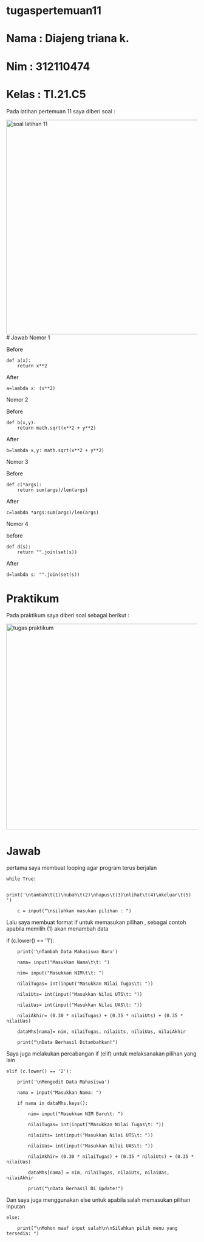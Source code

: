 # tugaspertemuan11
# Nama  : Diajeng triana k.
# Nim   : 312110474
# Kelas : TI.21.C5
Pada latihan pertemuan 11 saya diberi soal :

<img width="563" alt="soal latihan 11" src="https://user-images.githubusercontent.com/92905452/146230772-dbfcba25-7327-4b54-b9b3-442bb799f89c.png">
# Jawab
Nomor 1

Before
    
    def a(x):
        return x**2

After
    
    a=lambda x: (x**2)
    
Nomor 2

Before
    
    def b(x,y):
        return math.sqrt(x**2 + y**2)
        
After
    
    b=lambda x,y: math.sqrt(x**2 + y**2)
    
Nomor 3

Before
    
    def c(*args):
        return sum(args)/len(args)
    
After
    
    c=lambda *args:sum(args)/len(args)
    
Nomor 4

before
    
    def d(s):
        return "".join(set(s))
        
After
    
    d=lambda s: "".join(set(s))
    
# Praktikum
Pada praktikum saya diberi soal sebagai berikut :

<img width="540" alt="tugas praktikum" src="https://user-images.githubusercontent.com/92905452/146232871-8e094a58-75ab-49ef-a858-b75e52e33516.png">

# Jawab

pertama saya membuat looping agar program terus berjalan

    while True:
    
        print('\ntambah\t(1)\nubah\t(2)\nhapus\t(3)\nlihat\t(4)\nkeluar\t(5) ')                                                                                     
    
        c = input("\nsilahkan masukan pilihan : ")                              

Lalu saya membuat format if untuk memasukan pilihan , sebagai contoh apabila memilih (1) akan menambah data

if (c.lower() == '1'):                                               
        
        print('\nTambah Data Mahasiswa Baru')
        
        nama= input("Masukkan Nama\t\t: ")                                        
        
        nim= input("Masukkan NIM\t\t: ")                                         
        
        nilaiTugas= int(input("Masukkan Nilai Tugas\t: "))                              
        
        nilaiUts= int(input("Masukkan Nilai UTS\t: "))                                   
        
        nilaiUas= int(input("Masukkan Nilai UAS\t: "))                                    
        
        nilaiAkhir= (0.30 * nilaiTugas) + (0.35 * nilaiUts) + (0.35 * nilaiUas)              
        
        dataMhs[nama]= nim, nilaiTugas, nilaiUts, nilaiUas, nilaiAkhir                         
        
        print("\nData Berhasil Ditambahkan!")
        
Saya juga melakukan percabangan if (elif) untuk melaksanakan pilihan yang lain

    elif (c.lower() == '2'):                                                                    
        
        print('\nMengedit Data Mahasiswa')
        
        nama = input("Masukkan Nama: ")                                                         
        
        if nama in dataMhs.keys():                              
            
            nim= input("Masukkan NIM Baru\t: ")                              
            
            nilaiTugas= int(input("Masukkan Nilai Tugas\t: "))                           
            
            nilaiUts= int(input("Masukkan Nilai UTS\t: "))                           
            
            nilaiUas= int(input("Masukkan Nilai UAS\t: "))                           
            
            nilaiAkhir= (0.30 * nilaiTugas) + (0.35 * nilaiUts) + (0.35 * nilaiUas)          
            
            dataMhs[nama] = nim, nilaiTugas, nilaiUts, nilaiUas, nilaiAkhir                      
            
            print("\nData Berhasil Di Update!")
            
Dan saya juga menggunakan else untuk apabila salah memasukan pilihan inputan

    
    else:
        
        print("\nMohon maaf input salah\n\nSilahkan pilih menu yang tersedia: ")                                                                                                            
